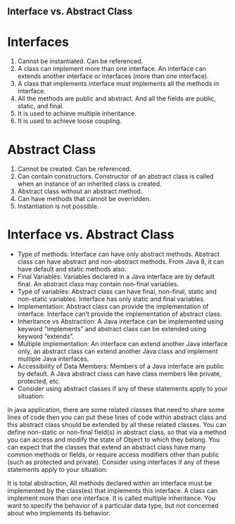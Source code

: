 

## Interface vs. Abstract Class
# Interfaces
1. Cannot be instantiated. Can be referenced.
2. A class can implement more than one interface. An interface can extends another interface or interfaces (more than one interface).
3. A class that implements interface must implements all the methods in interface.
4. All the methods are public and abstract. And all the fields are public, static, and final.
5. It is used to achieve multiple inheritance.
6. It is used to achieve loose coupling.


# Abstract Class

1. Cannot be created. Can be referenced.
2. Can contain constructors. Constructor of an abstract class is called when an instance of an inherited class is created.
3. Abstract class without an abstract method.
4. Can have methods that cannot be overridden.
5. Instantiation is not possible.


# Interface vs. Abstract Class
- Type of methods: Interface can have only abstract methods. Abstract class can have abstract and non-abstract methods. From Java 8, it can have default and static methods also.
- Final Variables: Variables declared in a Java interface are by default final. An abstract class may contain non-final variables.
- Type of variables: Abstract class can have final, non-final, static and non-static variables. Interface has only static and final variables.
- Implementation: Abstract class can provide the implementation of interface. Interface can’t provide the implementation of abstract class.
- Inheritance vs Abstraction: A Java interface can be implemented using keyword “implements” and abstract class can be extended using keyword “extends”.
- Multiple implementation: An interface can extend another Java interface only, an abstract class can extend another Java class and implement multiple Java interfaces.
- Accessibility of Data Members: Members of a Java interface are public by default. A Java abstract class can have class members like private, protected, etc.
- Consider using abstract classes if any of these statements apply to your situation:

In java application, there are some related classes that need to share some lines of code then you can put these lines of code within abstract class and this abstract class should be extended by all these related classes.
You can define non-static or non-final field(s) in abstract class, so that via a method you can access and modify the state of Object to which they belong.
You can expect that the classes that extend an abstract class have many common methods or fields, or require access modifiers other than public (such as protected and private).
Consider using interfaces if any of these statements apply to your situation:

It is total abstraction, All methods declared within an interface must be implemented by the class(es) that implements this interface.
A class can implement more than one interface. It is called multiple inheritance.
You want to specify the behavior of a particular data type, but not concerned about who implements its behavior.